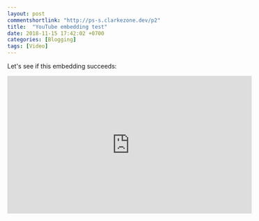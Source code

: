 ```yaml
---
layout: post
commentshortlink: "http://ps-s.clarkezone.dev/p2"
title:  "YouTube embedding test"
date: 2018-11-15 17:42:02 +0700
categories: [Blogging]
tags: [Video]
---
```

Let's see if this embedding succeeds:
<iframe width="560" height="315" src="https://www.youtube.com/embed/wbiDCvkmF6g" frameborder="0" allow="accelerometer; autoplay; encrypted-media; gyroscope; picture-in-picture" allowfullscreen></iframe>
